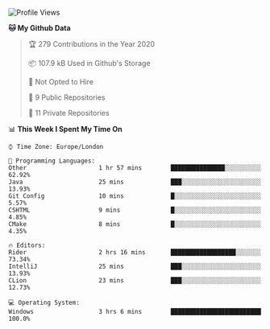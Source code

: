 <!--START_SECTION:waka-->
![Profile Views](http://img.shields.io/badge/Profile%20Views-0-blue)

**🐱 My Github Data** 

> 🏆 279 Contributions in the Year 2020
 > 
> 📦 107.9 kB Used in Github's Storage 
 > 
> 🚫 Not Opted to Hire
 > 
> 📜 9 Public Repositories
 > 
> 🔑 11 Private Repositories 

📊 **This Week I Spent My Time On** 

```text
⌚︎ Time Zone: Europe/London

💬 Programming Languages: 
Other                    1 hr 57 mins        ███████████████░░░░░░░░░░   62.92% 
Java                     25 mins             ███░░░░░░░░░░░░░░░░░░░░░░   13.93% 
Git Config               10 mins             █░░░░░░░░░░░░░░░░░░░░░░░░   5.57% 
CSHTML                   9 mins              █░░░░░░░░░░░░░░░░░░░░░░░░   4.85% 
CMake                    8 mins              █░░░░░░░░░░░░░░░░░░░░░░░░   4.35%

🔥 Editors: 
Rider                    2 hrs 16 mins       ██████████████████░░░░░░░   73.34% 
IntelliJ                 25 mins             ███░░░░░░░░░░░░░░░░░░░░░░   13.93% 
CLion                    23 mins             ███░░░░░░░░░░░░░░░░░░░░░░   12.73%

💻 Operating System: 
Windows                  3 hrs 6 mins        █████████████████████████   100.0%

```


<!--END_SECTION:waka-->